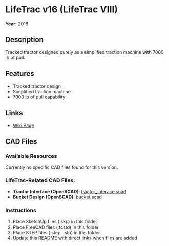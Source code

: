 # LifeTrac v16 (LifeTrac VIII)

**Year:** 2016

## Description
Tracked tractor designed purely as a simplified traction machine with 7000 lb of pull.

## Features
- Tracked tractor design
- Simplified traction machine
- 7000 lb of pull capability

## Links
- [Wiki Page](https://wiki.opensourceecology.org/wiki/LifeTrac_v16)

## CAD Files

### Available Resources
Currently no specific CAD files found for this version.

### LifeTrac-Related CAD Files:
- **Tractor Interface (OpenSCAD)**: [tractor_interace.scad](https://raw.githubusercontent.com/OpenSourceEcology/OpenSCAD/c1e08b996b10f4922244565ce13293ec50e64600/tractor_interace.scad)
- **Bucket Design (OpenSCAD)**: [bucket.scad](https://raw.githubusercontent.com/OpenSourceEcology/OpenSCAD/c1e08b996b10f4922244565ce13293ec50e64600/bucket.scad)

### Instructions
1. Place SketchUp files (.skp) in this folder
2. Place FreeCAD files (.fcstd) in this folder
3. Place STEP files (.step, .stp) in this folder
4. Update this README with direct links when files are added